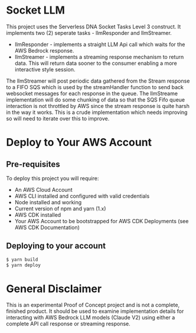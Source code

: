# Socket LLM

This project uses the Serverless DNA Socket Tasks Level 3 construct.  It implements two (2) seperate tasks - llmResponder and llmStreamer.

- llmResponder - implements a straight LLM Api call which waits for the AWS Bedrock response.
- llmStreamer - implements a streaming response mechanism to return data.  This will return data sooner to the consumer enabling a more interactive style session.

The llmStreamer will post periodic data gathered from the Stream response to a FIFO SQS which is used by the streamHandler function to send back websocket messages for each response in the queue.  The llmStreame implementation will do some chunking of data so that the SQS Fifo queue interaction is not throttled by AWS since the stream response is quite harsh in the way it works.  This is a crude implementation which needs improving so will need to iterate over this to improve.

# Deploy to Your AWS Account

## Pre-requisites

To deploy this project you will require:

- An AWS Cloud Account
- AWS CLI installed and configured with valid credentials
- Node installed and working
- Current version of npm and yarn (1.x)
- AWS CDK installed 
- Your AWS Account to be bootstrapped for AWS CDK Deployments (see AWS CDK Documentation)

## Deploying to your account

```bash
$ yarn build
$ yarn deploy
```

# General Disclaimer

This is an experimental Proof of Concept project and is not a complete, finished product.  It should be used to examine implementation details for interacting with AWS Bedrock LLM models (Claude V2) using either a complete API call response or streaming response.